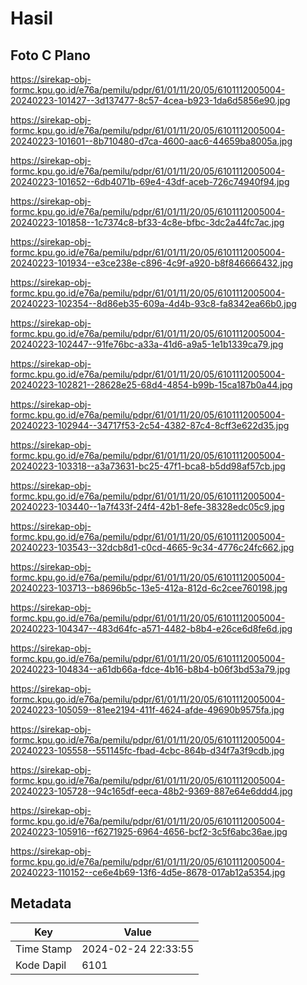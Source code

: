 # Hasil

## Foto C Plano

https://sirekap-obj-formc.kpu.go.id/e76a/pemilu/pdpr/61/01/11/20/05/6101112005004-20240223-101427--3d137477-8c57-4cea-b923-1da6d5856e90.jpg

https://sirekap-obj-formc.kpu.go.id/e76a/pemilu/pdpr/61/01/11/20/05/6101112005004-20240223-101601--8b710480-d7ca-4600-aac6-44659ba8005a.jpg

https://sirekap-obj-formc.kpu.go.id/e76a/pemilu/pdpr/61/01/11/20/05/6101112005004-20240223-101652--6db4071b-69e4-43df-aceb-726c74940f94.jpg

https://sirekap-obj-formc.kpu.go.id/e76a/pemilu/pdpr/61/01/11/20/05/6101112005004-20240223-101858--1c7374c8-bf33-4c8e-bfbc-3dc2a44fc7ac.jpg

https://sirekap-obj-formc.kpu.go.id/e76a/pemilu/pdpr/61/01/11/20/05/6101112005004-20240223-101934--e3ce238e-c896-4c9f-a920-b8f846666432.jpg

https://sirekap-obj-formc.kpu.go.id/e76a/pemilu/pdpr/61/01/11/20/05/6101112005004-20240223-102354--8d86eb35-609a-4d4b-93c8-fa8342ea66b0.jpg

https://sirekap-obj-formc.kpu.go.id/e76a/pemilu/pdpr/61/01/11/20/05/6101112005004-20240223-102447--91fe76bc-a33a-41d6-a9a5-1e1b1339ca79.jpg

https://sirekap-obj-formc.kpu.go.id/e76a/pemilu/pdpr/61/01/11/20/05/6101112005004-20240223-102821--28628e25-68d4-4854-b99b-15ca187b0a44.jpg

https://sirekap-obj-formc.kpu.go.id/e76a/pemilu/pdpr/61/01/11/20/05/6101112005004-20240223-102944--34717f53-2c54-4382-87c4-8cff3e622d35.jpg

https://sirekap-obj-formc.kpu.go.id/e76a/pemilu/pdpr/61/01/11/20/05/6101112005004-20240223-103318--a3a73631-bc25-47f1-bca8-b5dd98af57cb.jpg

https://sirekap-obj-formc.kpu.go.id/e76a/pemilu/pdpr/61/01/11/20/05/6101112005004-20240223-103440--1a7f433f-24f4-42b1-8efe-38328edc05c9.jpg

https://sirekap-obj-formc.kpu.go.id/e76a/pemilu/pdpr/61/01/11/20/05/6101112005004-20240223-103543--32dcb8d1-c0cd-4665-9c34-4776c24fc662.jpg

https://sirekap-obj-formc.kpu.go.id/e76a/pemilu/pdpr/61/01/11/20/05/6101112005004-20240223-103713--b8696b5c-13e5-412a-812d-6c2cee760198.jpg

https://sirekap-obj-formc.kpu.go.id/e76a/pemilu/pdpr/61/01/11/20/05/6101112005004-20240223-104347--483d64fc-a571-4482-b8b4-e26ce6d8fe6d.jpg

https://sirekap-obj-formc.kpu.go.id/e76a/pemilu/pdpr/61/01/11/20/05/6101112005004-20240223-104834--a61db66a-fdce-4b16-b8b4-b06f3bd53a79.jpg

https://sirekap-obj-formc.kpu.go.id/e76a/pemilu/pdpr/61/01/11/20/05/6101112005004-20240223-105059--81ee2194-411f-4624-afde-49690b9575fa.jpg

https://sirekap-obj-formc.kpu.go.id/e76a/pemilu/pdpr/61/01/11/20/05/6101112005004-20240223-105558--551145fc-fbad-4cbc-864b-d34f7a3f9cdb.jpg

https://sirekap-obj-formc.kpu.go.id/e76a/pemilu/pdpr/61/01/11/20/05/6101112005004-20240223-105728--94c165df-eeca-48b2-9369-887e64e6ddd4.jpg

https://sirekap-obj-formc.kpu.go.id/e76a/pemilu/pdpr/61/01/11/20/05/6101112005004-20240223-105916--f6271925-6964-4656-bcf2-3c5f6abc36ae.jpg

https://sirekap-obj-formc.kpu.go.id/e76a/pemilu/pdpr/61/01/11/20/05/6101112005004-20240223-110152--ce6e4b69-13f6-4d5e-8678-017ab12a5354.jpg


## Metadata

| Key        | Value               |
| ---------- | ------------------- |
| Time Stamp | 2024-02-24 22:33:55 |
| Kode Dapil | 6101                |



